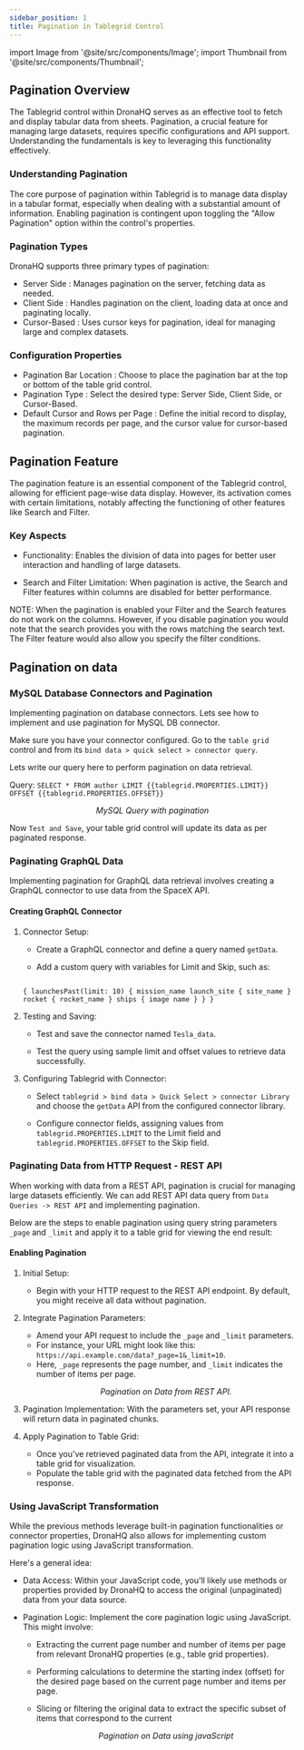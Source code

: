```yaml
---
sidebar_position: 1
title: Pagination in Tablegrid Control
---
```


import Image from '@site/src/components/Image'; import Thumbnail from '@site/src/components/Thumbnail';

## Pagination Overview

The Tablegrid control within DronaHQ serves as an effective tool to fetch and display tabular data from sheets.
Pagination, a crucial feature for managing large datasets, requires specific configurations and API support.
Understanding the fundamentals is key to leveraging this functionality effectively.

<figure>
  <Thumbnail src="/img/building-apps-concepts/pagination-tablegrid/pagination.jpeg" alt="property pagination" />
</figure>

### Understanding Pagination

The core purpose of pagination within Tablegrid is to manage data display in a tabular format, especially when dealing
with a substantial amount of information. Enabling pagination is contingent upon toggling the "Allow Pagination" option
within the control's properties.

### Pagination Types

DronaHQ supports three primary types of pagination:

-   Server Side : Manages pagination on the server, fetching data as needed.
-   Client Side : Handles pagination on the client, loading data at once and paginating locally.
-   Cursor-Based  : Uses cursor keys for pagination, ideal for managing large and complex datasets.

### Configuration Properties

-   Pagination Bar Location : Choose to place the pagination bar at the top or bottom of the table grid control.
-   Pagination Type : Select the desired type: Server Side, Client Side, or Cursor-Based.
-   Default Cursor and Rows per Page  : Define the initial record to display, the maximum records per page, and the cursor value for cursor-based pagination.
## Pagination Feature

The pagination feature is an essential component of the Tablegrid control, allowing for efficient page-wise data
display. However, its activation comes with certain limitations, notably affecting the functioning of other features
like Search and Filter.

### Key Aspects

- Functionality: Enables the division of data into pages for better user interaction and handling of large datasets.

- Search and Filter Limitation: When pagination is active, the Search and Filter features within columns are disabled
  for better performance.

NOTE: When the pagination is enabled your Filter and the Search features do not work on the columns. However, if you
disable pagination you would note that the search provides you with the rows matching the search text. The Filter
feature would also allow you specify the filter conditions.

## Pagination on data

### MySQL Database Connectors and Pagination

Implementing pagination on database connectors. Lets see how to implement and use pagination for MySQL DB connector.

Make sure you have your connector configured. Go to the `table grid` control and from its
`bind data > quick select > connector query`.

Lets write our query here to perform pagination on data retrieval.

Query: `SELECT * FROM author LIMIT {{tablegrid.PROPERTIES.LIMIT}} OFFSET {{tablegrid.PROPERTIES.OFFSET}}`

<figure>
  <Thumbnail src="/img/building-apps-concepts/pagination-tablegrid/mysql.jpeg" alt="MySQL Query with pagination" />
  <figcaption align='center'><i>MySQL Query with pagination</i></figcaption>
</figure>

Now `Test and Save`, your table grid control will update its data as per paginated response.

### Paginating GraphQL Data

Implementing pagination for GraphQL data retrieval involves creating a GraphQL connector to use data from the SpaceX
API.

#### Creating GraphQL Connector

1. Connector Setup:

   - Create a GraphQL connector and define a query named `getData`.

   - Add a custom query with variables for Limit and Skip, such as:

   ```

   { launchesPast(limit: 10) { mission_name launch_site { site_name } rocket { rocket_name } ships { image name } } }

   ```

2. Testing and Saving:

   - Test and save the connector named `Tesla_data`.

   - Test the query using sample limit and offset values to retrieve data successfully.

3. Configuring Tablegrid with Connector:

   - Select `tablegrid > bind data > Quick Select > connector Library` and choose the `getData` API from the configured
     connector library.

   - Configure connector fields, assigning values from `tablegrid.PROPERTIES.LIMIT` to the Limit field and
     `tablegrid.PROPERTIES.OFFSET` to the Skip field.

### Paginating Data from HTTP Request - REST API

When working with data from a REST API, pagination is crucial for managing large datasets efficiently. We can add REST
API data query from `Data Queries -> REST API` and implementing pagination.

Below are the steps to enable pagination using query string parameters `_page` and `_limit` and apply it to a table grid
for viewing the end result:

#### Enabling Pagination

1. Initial Setup:

   - Begin with your HTTP request to the REST API endpoint. By default, you might receive all data without pagination.

2. Integrate Pagination Parameters:

   - Amend your API request to include the `_page` and `_limit` parameters.
   - For instance, your URL might look like this: `https://api.example.com/data?_page=1&_limit=10`. 
   - Here, `_page` represents the page number, and `_limit` indicates the number of items per page.
      <figure>
      <Thumbnail src="/img/building-apps-concepts/pagination-tablegrid/restapi.jpeg" alt="Pagination on Data from REST API." />
      <figcaption align='center'><i>Pagination on Data from REST API.</i></figcaption>
      </figure>

3. Pagination Implementation: With the parameters set, your API response will return data in paginated chunks.
4. Apply Pagination to Table Grid:

   - Once you've retrieved paginated data from the API, integrate it into a table grid for visualization.
   - Populate the table grid with the paginated data fetched from the API response.


### Using JavaScript Transformation
While the previous methods leverage built-in pagination functionalities or connector properties, DronaHQ also allows for implementing custom pagination logic using JavaScript transformation.

Here's a general idea:

- Data Access: Within your JavaScript code, you'll likely use methods or properties provided by DronaHQ to access the original (unpaginated) data from your data source.

- Pagination Logic: Implement the core pagination logic using JavaScript. This might involve:
  - Extracting the current page number and number of items per page from relevant DronaHQ properties (e.g., table grid properties).
  - Performing calculations to determine the starting index (offset) for the desired page based on the current page number and items per page.
  - Slicing or filtering the original data to extract the specific subset of items that correspond to the current

      <figure>
         <Thumbnail src="/img/building-apps-concepts/pagination-tablegrid/js.png" alt="Pagination on Data using javaScript" />
        <figcaption align='center'><i> Pagination on Data using javaScript </i></figcaption>
      </figure>

